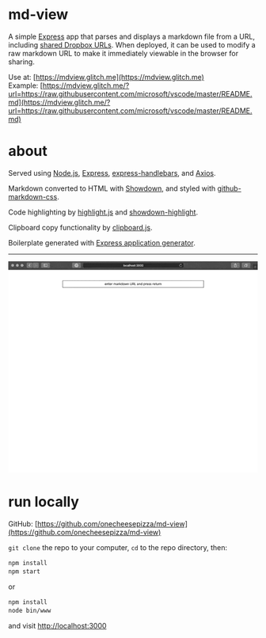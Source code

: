 # md-view

A simple [Express](https://expressjs.com/) app that parses and displays a markdown file from a URL, including [shared Dropbox URLs](https://help.dropbox.com/files-folders/share/view-only-access). When deployed, it can be used to modify a raw markdown URL to make it immediately viewable in the browser for sharing. 

Use at: [https://mdview.glitch.me](https://mdview.glitch.me)  
Example: [https://mdview.glitch.me/?url=https://raw.githubusercontent.com/microsoft/vscode/master/README.md](https://mdview.glitch.me/?url=https://raw.githubusercontent.com/microsoft/vscode/master/README.md)  

# about

Served using [Node.js](https://nodejs.org/), [Express](https://expressjs.com/), [express-handlebars](https://github.com/ericf/express-handlebars), and [Axios](https://github.com/axios/axios). 

Markdown converted to HTML with [Showdown](http://showdownjs.com/), and styled with [github-markdown-css](https://github.com/sindresorhus/github-markdown-css).

Code highlighting by [highlight.js](https://highlightjs.org/) and [showdown-highlight](https://github.com/Bloggify/showdown-highlight). 

Clipboard copy functionality by [clipboard.js](https://clipboardjs.com/).

Boilerplate generated with [Express application generator](https://expressjs.com/en/starter/generator.html).

----

![md-view](https://github.com/onecheesepizza/md-view/raw/master/public/images/md-view-sc-640-opt2.gif)

# run locally

GitHub: [https://github.com/onecheesepizza/md-view](https://github.com/onecheesepizza/md-view)


`git clone` the repo to your computer, `cd` to the repo directory, then:

```bash
npm install
npm start
```
or
```bash
npm install
node bin/www
```
and visit [http://localhost:3000](http://localhost:3000)
